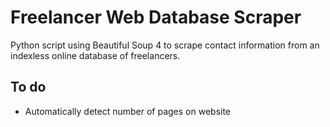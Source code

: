 # Freelancer Web Database Scraper

Python script using Beautiful Soup 4 to scrape contact information from an indexless online database of freelancers.

## To do

- Automatically detect number of pages on website
